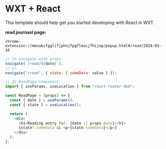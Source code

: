 # WXT + React

This template should help get you started developing with React in WXT.

**read journasl page:**

```
chrome-extension://mmoakifgglifjphnjfpgflmacjfhijop/popup.html#/read/2024-03-16
```

```js
// To navigate with props:
navigate(`/read/${date}`);
// or
navigate("/read", { state: { someData: value } });

// In ReadPage component:
import { useParams, useLocation } from "react-router-dom";

const ReadPage = (props) => {
  const { date } = useParams();
  const { state } = useLocation();

  return (
    <div>
      <h1>Reading entry for: {date || props.date}</h1>
      {state?.someData && <p>{state.someData}</p>}
    </div>
  );
};
```
